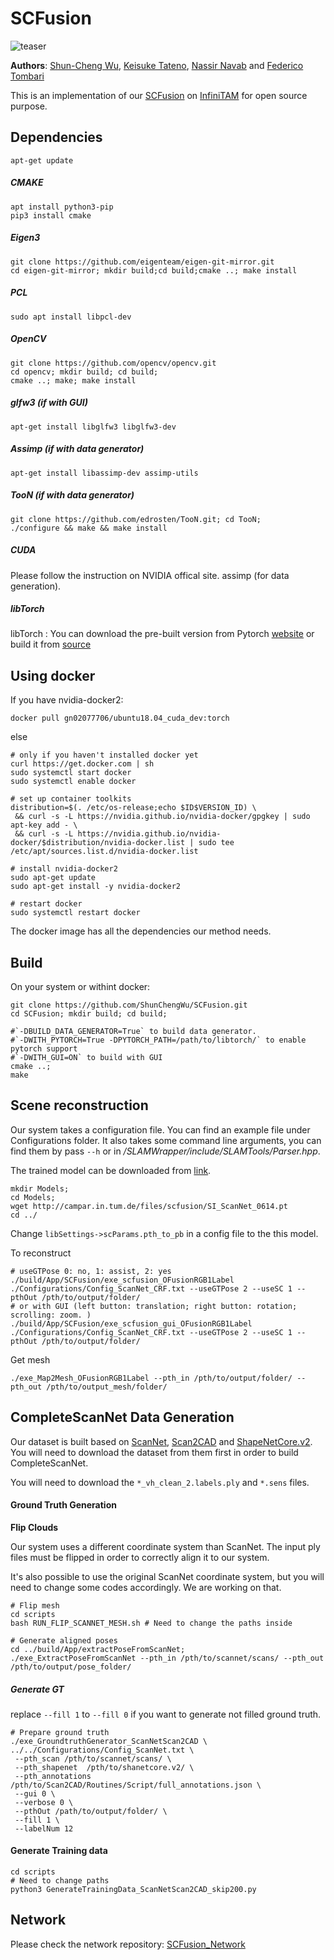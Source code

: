 # SCFusion
![teaser](https://github.com/ShunChengWu/SCFusion_Network/blob/main/img/landscape_teaser.png)

**Authors**: [Shun-Cheng Wu][sc], [Keisuke Tateno][keisu], [Nassir Navab][nassir] and [Federico Tombari][fede]

[sc]:http://campar.in.tum.de/Main/ShunChengWu
[keisu]:http://campar.in.tum.de/Main/KeisukeTateno
[nassir]:http://campar.in.tum.de/Main/NassirNavabCv
[fede]:http://campar.in.tum.de/Main/FedericoTombari

This is an implementation of our [SCFusion](https://arxiv.org/abs/2010.13662) on [InfiniTAM](https://github.com/victorprad/InfiniTAM) for open source purpose. 

## Dependencies
```
apt-get update
```
##### CMAKE
```
apt install python3-pip
pip3 install cmake
```
##### Eigen3
```
git clone https://github.com/eigenteam/eigen-git-mirror.git
cd eigen-git-mirror; mkdir build;cd build;cmake ..; make install
```
##### PCL
`sudo apt install libpcl-dev`

##### OpenCV
```
git clone https://github.com/opencv/opencv.git
cd opencv; mkdir build; cd build;
cmake ..; make; make install
```
##### glfw3 (if with GUI)
```
apt-get install libglfw3 libglfw3-dev
```
##### Assimp (if with data generator)
```
apt-get install libassimp-dev assimp-utils
```
##### TooN (if with data generator)
```
git clone https://github.com/edrosten/TooN.git; cd TooN;
./configure && make && make install
```
##### CUDA
Please follow the instruction on NVIDIA offical site.
assimp (for data generation).

##### libTorch
libTorch : You can download the pre-built version from Pytorch [website](https://pytorch.org/get-started/locally/)
or build it from [source](https://github.com/pytorch/pytorch#from-source)


## Using docker
If you have nvidia-docker2:
```
docker pull gn02077706/ubuntu18.04_cuda_dev:torch
```
else 
```
# only if you haven't installed docker yet
curl https://get.docker.com | sh
sudo systemctl start docker
sudo systemctl enable docker

# set up container toolkits
distribution=$(. /etc/os-release;echo $ID$VERSION_ID) \
 && curl -s -L https://nvidia.github.io/nvidia-docker/gpgkey | sudo apt-key add - \
 && curl -s -L https://nvidia.github.io/nvidia-docker/$distribution/nvidia-docker.list | sudo tee /etc/apt/sources.list.d/nvidia-docker.list

# install nvidia-docker2
sudo apt-get update
sudo apt-get install -y nvidia-docker2

# restart docker
sudo systemctl restart docker
```
The docker image has all the dependencies our method needs. 





## Build
On your system or withint docker:
```
git clone https://github.com/ShunChengWu/SCFusion.git
cd SCFusion; mkdir build; cd build; 

#`-DBUILD_DATA_GENERATOR=True` to build data generator. 
#`-DWITH_PYTORCH=True -DPYTORCH_PATH=/path/to/libtorch/` to enable pytorch support
#`-DWITH_GUI=ON` to build with GUI
cmake ..;
make
```


## Scene reconstruction
Our system takes a configuration file. You can find an example file under Configurations folder.
It also takes some command line arguments, you can find them by pass `--h` or in */SLAMWrapper/include/SLAMTools/Parser.hpp*.

The trained model can be downloaded from [link](http://campar.in.tum.de/files/scfusion/SI_ScanNet_0614.pt).
```
mkdir Models;
cd Models;
wget http://campar.in.tum.de/files/scfusion/SI_ScanNet_0614.pt
cd ../
``` 
Change `libSettings->scParams.pth_to_pb` in a config file to the this model. 

To reconstruct
```
# useGTPose 0: no, 1: assist, 2: yes
./build/App/SCFusion/exe_scfusion_OFusionRGB1Label ./Configurations/Config_ScanNet_CRF.txt --useGTPose 2 --useSC 1 --pthOut /pth/to/output/folder/
# or with GUI (left button: translation; right button: rotation; scrolling: zoom. )
./build/App/SCFusion/exe_scfusion_gui_OFusionRGB1Label ./Configurations/Config_ScanNet_CRF.txt --useGTPose 2 --useSC 1 --pthOut /pth/to/output/folder/
```

Get mesh
```
./exe_Map2Mesh_OFusionRGB1Label --pth_in /pth/to/output/folder/ --pth_out /pth/to/output_mesh/folder/
```


## CompleteScanNet Data Generation
Our dataset is built based on [ScanNet][scannet], [Scan2CAD][scan2cad] and [ShapeNetCore.v2][shapenet]. You will need
to download the dataset from them first in order to build CompleteScanNet.

You will need to download the `*_vh_clean_2.labels.ply` and `*.sens` files.

[scannet]:https://github.com/ScanNet/ScanNet
[scan2cad]:https://github.com/skanti/Scan2CAD
[shapenet]:https://www.shapenet.org/

#### Ground Truth Generation
**Flip Clouds**

Our system uses a different coordinate system than ScanNet. The input ply files must be flipped in order to correctly 
align it to our system.

It's also possible to use the original ScanNet coordinate system, but you will need to change 
some codes accordingly. We are working on that. 
```
# Flip mesh
cd scripts
bash RUN_FLIP_SCANNET_MESH.sh # Need to change the paths inside  

# Generate aligned poses
cd ../build/App/extractPoseFromScanNet;
./exe_ExtractPoseFromScanNet --pth_in /pth/to/scannet/scans/ --pth_out /pth/to/output/pose_folder/
```

##### Generate GT
replace `--fill 1` to `--fill 0` if you want to generate not filled ground truth. 
```
# Prepare ground truth
./exe_GroundtruthGenerator_ScanNetScan2CAD \
../../Configurations/Config_ScanNet.txt \
 --pth_scan /pth/to/scannet/scans/ \
 --pth_shapenet  /pth/to/shanetcore.v2/ \
 --pth_annotations /pth/to/Scan2CAD/Routines/Script/full_annotations.json \
 --gui 0 \
 --verbose 0 \
 --pthOut /path/to/output/folder/ \
 --fill 1 \
 --labelNum 12
```

#### Generate Training data
```
cd scripts
# Need to change paths
python3 GenerateTrainingData_ScanNetScan2CAD_skip200.py
```


## Network 
Please check the network repository: [SCFusion_Network](https://github.com/ShunChengWu/SCFusion_Network)